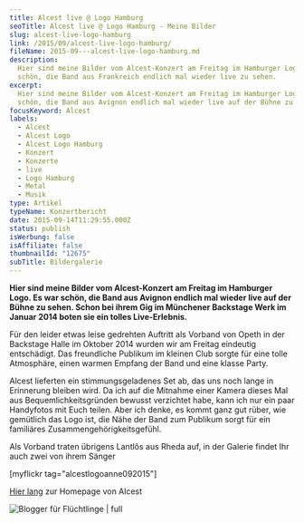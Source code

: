 ```yaml
---
title: Alcest live @ Logo Hamburg
seoTitle: Alcest live @ Logo Hamburg - Meine Bilder
slug: alcest-live-logo-hamburg
link: /2015/09/alcest-live-logo-hamburg/
fileName: 2015-09---alcest-live-logo-hamburg.md
description:
  Hier sind meine Bilder vom Alcest-Konzert am Freitag im Hamburger Logo. Es war
  schön, die Band aus Frankreich endlich mal wieder live zu sehen.
excerpt:
  Hier sind meine Bilder vom Alcest-Konzert am Freitag im Hamburger Logo. Es war
  schön, die Band aus Avignon endlich mal wieder live auf der Bühne zu sehen.
focusKeyword: Alcest
labels:
  - Alcest
  - Alcest Logo
  - Alcest Logo Hamburg
  - Konzert
  - Konzerte
  - live
  - Logo Hamburg
  - Metal
  - Musik
type: Artikel
typeName: Konzertbericht
date: 2015-09-14T11:29:55.000Z
status: publish
isWerbung: false
isAffiliate: false
thumbnailId: "12675"
subTitle: Bildergalerie
---
```


<strong>Hier sind meine Bilder vom Alcest-Konzert am Freitag im Hamburger Logo.
Es war schön, die Band aus Avignon endlich mal wieder live auf der Bühne zu
sehen. Schon bei ihrem Gig im Münchener Backstage Werk im Januar 2014 boten sie
ein tolles Live-Erlebnis.</strong>

Für den leider etwas leise gedrehten Auftritt als Vorband von Opeth in der
Backstage Halle im Oktober 2014 wurden wir am Freitag eindeutig entschädigt. Das
freundliche Publikum im kleinen Club sorgte für eine tolle Atmosphäre, einen
warmen Empfang der Band und eine klasse Party.

Alcest lieferten ein stimmungsgeladenes Set ab, das uns noch lange in Erinnerung
bleiben wird. Da ich auf die Mitnahme einer Kamera dieses Mal aus
Bequemlichkeitsgründen bewusst verzichtet habe, kann ich nur ein paar Handyfotos
mit Euch teilen. Aber ich denke, es kommt ganz gut rüber, wie gemütlich das Logo
ist, die Nähe der Band zum Publikum sorgt für ein familiäres
Zusammengehörigkeitsgefühl.

Als Vorband traten übrigens Lantlôs aus Rheda auf, in der Galerie findet Ihr
auch zwei von ihrem Sänger

[myflickr tag="alcestlogoanne092015"]

<a href="http://www.alcest-music.com/" target="_blank" rel="noopener">Hier
lang</a> zur Homepage von Alcest

![Blogger für Flüchtlinge | full](http://cardamonchai.com/wp-content/uploads/2015/09/BFF_1508_HeaderSW2-300x111.jpg)

<a href="http://www.blogger-fuer-fluechtlinge.de/">
